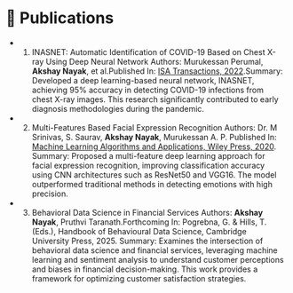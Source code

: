 
# 📝 Publications 
- 1. INASNET: Automatic Identification of COVID-19 Based on Chest X-ray Using Deep Neural Network
Authors: Murukessan Perumal, **Akshay Nayak**, et al.Published In: [ISA Transactions, 2022](https://www.sciencedirect.com/science/article/pii/S0019057822000933).Summary: Developed a deep learning-based neural network, INASNET, achieving 95% accuracy in detecting COVID-19 infections from chest X-ray images. This research significantly contributed to early diagnosis methodologies during the pandemic.

- 2. Multi-Features Based Facial Expression Recognition
Authors: Dr. M Srinivas, S. Saurav, **Akshay Nayak**, Murukessan A. P. Published In: [Machine Learning Algorithms and Applications, Wiley Press, 2020](https://onlinelibrary.wiley.com/doi/abs/10.1002/9781119769262.ch13).
Summary: Proposed a multi-feature deep learning approach for facial expression recognition, improving classification accuracy using CNN architectures such as ResNet50 and VGG16. The model outperformed traditional methods in detecting emotions with high precision.

- 3. Behavioral Data Science in Financial Services
Authors: **Akshay Nayak**, Pruthvi Taranath.Forthcoming In: Pogrebna, G. & Hills, T. (Eds.), Handbook of Behavioural Data Science, Cambridge University Press, 2025.
Summary: Examines the intersection of behavioral data science and financial services, leveraging machine learning and sentiment analysis to understand customer perceptions and biases in financial decision-making. This work provides a framework for optimizing customer satisfaction strategies.